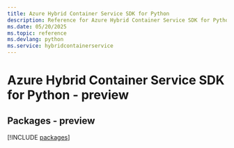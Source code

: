 ```yaml
---
title: Azure Hybrid Container Service SDK for Python
description: Reference for Azure Hybrid Container Service SDK for Python
ms.date: 05/20/2025
ms.topic: reference
ms.devlang: python
ms.service: hybridcontainerservice
---
```

# Azure Hybrid Container Service SDK for Python - preview
## Packages - preview
[!INCLUDE [packages](hybrid-container-service-index.md)]